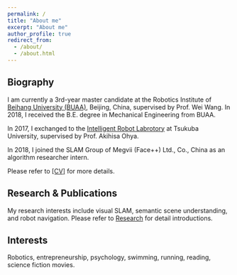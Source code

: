 ```yaml
---
permalink: /
title: "About me"
excerpt: "About me"
author_profile: true
redirect_from: 
  - /about/
  - /about.html
---
```


## Biography
I am currently a 3rd-year master candidate at the Robotics Institute of [Beihang University (BUAA)](https://ev.buaa.edu.cn/), Beijing, China, supervised by Prof. Wei Wang. In 2018, I received the B.E. degree in Mechanical Engineering from BUAA. 

In 2017, I exchanged to the [Intelligent Robot Labrotory](https://www.roboken.iit.tsukuba.ac.jp/en/) at Tsukuba University, supervised by Prof. Akihisa Ohya.

In 2018, I joined the SLAM Group of Megvii (Face++) Ltd., Co., China as an algorithm researcher intern.

Please refer to [[CV]](/files/ZiweiLiao_CV.pdf) for more details.

## Research & Publications
My research interests include visual SLAM, semantic scene understanding, and robot navigation.
Please refer to [Research](https://liao-zw.github.io/research/) for detail introductions.

## Interests
Robotics, entrepreneurship, psychology, swimming, running, reading, science fiction movies.
